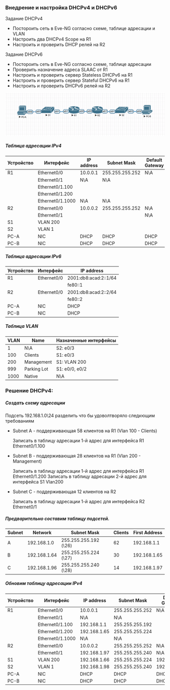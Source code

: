 ### Внедрение и настройка DHCPv4 и DHCPv6

Задание DHCPv4
 - Постороить сеть в Eve-NG согласно схеме, таблице адресации и VLAN
 - Настроить два DHCPv4 Scope на R1
 - Настроить и проверить DHCP релей на R2
 
 Задание DHCPv6
 - Постороить сеть в Eve-NG согласно схеме, таблице адресации
 - Проверить назначение адреса SLAAC от R1
 - Настроить и проверить сервер Stateless DHCPv6 на R1
  - Настроить и проверить сервер Stateful DHCPv6 на R1
  - Настроить и проверить DHCPv6 релей на R2

![](Lab3-Topology.png)

##### Таблица адресации IPv4
Устрoйство  | Интерфейс | IP address | Subnet Mask | Default Gateway
------------- | -------------| -------------| -------------| -------------
R1  | Ethernet0/0 | 10.0.0.1 | 255.255.255.252| N\A 
| | Ethernet0/1 | N\A | N\A |  
| | Ethernet0/1.100 |  |  |  
| | Ethernet0/1.200 |  |  |  
| | Ethernet0/1.1000 |N\A  | N\A  | 
R2 | Ethernet0/0 | 10.0.0.2 | 255.255.255.252 | N\A 
| | Ethernet0/1 |  | | N\A 
S1| VLAN 200 |  | | 
S2 | VLAN 1 |  |  | 
PC-A | NIC | DHCP  | DHCP | DHCP
PC-B | NIC | DHCP  | DHCP | DHCP

##### Таблица адресации IPv6
Устрoйство  | Интерфейс | IP address 
------------- | -------------| -------------
R1  | Ethernet0/0 | 2001:db8:acad:2::1/64
| |  |fe80::1 
R2 | Ethernet0/0 | 2001:db8:acad:2::2/64 
| |  | fe80::2
PC-A | NIC | DHCP  
PC-B | NIC | DHCP  

##### Таблица VLAN
VLAN | Name | Назначенные интерфейсы 
------------- | -------------| -------------
1  | N\A  | S2: e0/3
 100  | Clients |  S1: e0/3
200| Management | S1: VLAN 200
999 | Parking Lot | S1: e0/0, e0/2
1000 | Native | N\A 


### Решение DHCPv4:
##### Создать схему адресации
Подсеть 192.168.1.0\24 разделить что бы удоволтворяло следкющим требованиям

- Subnet A - поддерживающая 58 клиентов на R1 (Vlan 100 - Clients)
 
   Записать в таблицу адресации 1-й адрес для интерфейса R1  Ethernet0/1.100
- Subnet B - поддерживающая 28 клиентов на R1 (Vlan 200 - Management)  

  Записать в таблицу адресации 1-й адрес для интерфейса R1  Ethernet0/1.200
  Записать в таблицу адресации 2-й адрес для интерфейса S1  Vlan200

- Subnet C - поддерживающая 12 клиентов на R2
 
   Записать в таблицу адресации 1-й адрес для интерфейса R2  Ethernet0/1

##### Предварительно составим таблицу подсетей.

Subnet | Network | Subnet Mask | Clients | First Address
------------- | -------------| -------------| --------- | -----
A  | 192.168.1.0 | 255.255.255.192 (\26) | 62 | 192.168.1.1
B  |192.168.1.64  | 255.255.255.224 (\27)| 30| 192.168.1.65
C  | 192.168.1.96  | 255.255.255.240 (\28)| 14 | 192.168.1.97

##### Обновим таблицу адресации IPv4

Устрoйство  | Интерфейс | IP address | Subnet Mask | Default Gateway
------------- | -------------| -------------| -------------| -------------
R1  | Ethernet0/0 | 10.0.0.1 | 255.255.255.252| N\A 
| | Ethernet0/1 | N\A | N\A |  
| | Ethernet0/1.100 |  192.168.1.1  | 255.255.255.192 |  
| | Ethernet0/1.200 | 192.168.1.65 | 255.255.255.224 |  
| | Ethernet0/1.1000 |N\A  | N\A  | 
R2 | Ethernet0/0 | 10.0.0.2 | 255.255.255.252 | N\A 
| | Ethernet0/1 | 192.168.1.97 | 255.255.255.240 | N\A 
S1| VLAN 200 | 192.168.1.66 | 255.255.255.224 | 192.168.1.65
S2 | VLAN 1 | 192.168.1.98 | 255.255.255.240 | 192.168.1.97
PC-A | NIC | DHCP  | DHCP | DHCP
PC-B | NIC | DHCP  | DHCP | DHCP